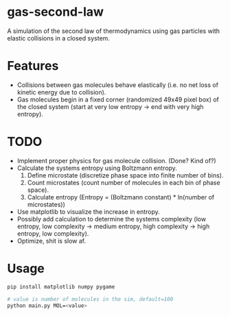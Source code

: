# gas-second-law
A simulation of the second law of thermodynamics using gas particles with elastic collisions in a closed system.

# Features
- Collisions between gas molecules behave elastically (i.e. no net loss of kinetic energy due to collision).
- Gas molecules begin in a fixed corner (randomized 49x49 pixel box) of the closed system (start at very low entropy -> end with very high entropy).

# TODO
- Implement proper physics for gas molecule collision. (Done? Kind of?)
- Calculate the systems entropy using Boltzmann entropy.
    1. Define microstate (discretize phase space into finite number of bins).
    2. Count microstates (count number of molecules in each bin of phase space).
    3. Calculate entropy (Entropy = (Boltzmann constant) * ln(number of microstates))
- Use matplotlib to visualize the increase in entropy.
- Possibly add calculation to determine the systems complexity (low entropy, low complexity -> medium entropy, high complexity -> high entropy, low complexity).
- Optimize, shit is slow af.

# Usage
```python
pip install matplotlib numpy pygame
```
```bash
# value is number of molecules in the sim, default=100
python main.py MOL=<value> 
```
